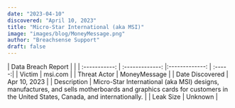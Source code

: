 ```yaml
---
date: "2023-04-10"
discovered: "April 10, 2023"
title: "Micro-Star International (aka MSI)"
image: "images/blog/MoneyMessage.png"
author: "Breachsense Support"
draft: false
---
```


| Data Breach Report           |              | 
| :-----------: | :-------------:     |:-------------:    | :-----:|
| Victim      | msi.com      | 
| Threat Actor      | MoneyMessage      | 
| Date Discovered      | Apr 10, 2023      | 
| Description      | Micro-Star International (aka MSI) designs, manufactures, and sells motherboards and graphics cards for customers in the United States, Canada, and internationally.      | 
| Leak Size      | Unknown      | 

